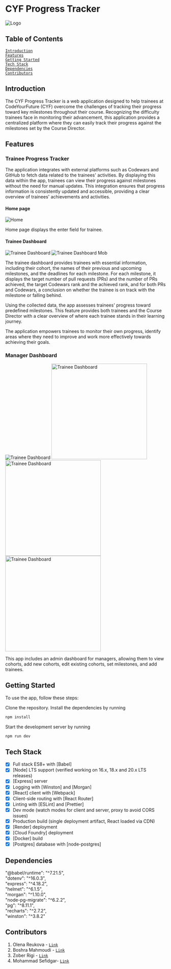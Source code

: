 # CYF Progress Tracker
![Logo](./client/src/assets/images/logo.png)

## Table of Contents
[`Introduction`](#introduction)    
[`Features`](#features)    
[`Getting Started`](#getting-started)    
[`Tech Stack`](#tech-stack)    
[`Dependencies`](#dependencies)    
[`Contributors`](#contributors)    


## Introduction
The CYF Progress Tracker is a web application designed to help trainees at CodeYourFuture (CYF) overcome the challenges of tracking their progress toward key milestones throughout their course. Recognizing the difficulty trainees face in monitoring their advancement, this application provides a centralized platform where they can easily track their progress against the milestones set by the Course Director.

## Features
### Trainee Progress Tracker
The application integrates with external platforms such as Codewars and GitHub to fetch data related to the trainees' activities. By displaying this data within the app, trainees can view their progress against milestones without the need for manual updates. This integration ensures that progress information is consistently updated and accessible, providing a clear overview of trainees' achievements and activities.

#### Home page
<img src="./client/src/assets/images/homepage.png" alt="Home" >

Home page displays the enter field for trainee.

#### Trainee Dashboard
<img src="./client/src/assets/images/dashtr.png" alt="Trainee Dashboard" >
 <img src="./client/src/assets/images/mob%20dashtr.png" alt="Trainee Dashboard Mob" >

The trainee dashboard provides trainees with essential information, including their cohort, the names of their previous and upcoming milestones, and the deadlines for each milestone. For each milestone, it displays the target number of pull requests (PRs) and the number of PRs achieved, the target Codewars rank and the achieved rank, and for both PRs and Codewars, a conclusion on whether the trainee is on track with the milestone or falling behind.

Using the collected data, the app assesses trainees' progress toward predefined milestones. This feature provides both trainees and the Course Director with a clear overview of where each trainee stands in their learning journey.

The application empowers trainees to monitor their own progress, identify areas where they need to improve and work more effectively towards achieving their goals.

### Manager Dashboard
 <img src="./client/src/assets/images/admindash1.png" alt="Trainee Dashboard" width="" heigt="">
<img src="./client/src/assets/images/admindash2.png" alt="Trainee Dashboard" width="300" heigt="300">
 <img src="./client/src/assets/images/admindash3.png" alt="Trainee Dashboard" width="300" heigt="300">
  <img src="./client/src/assets/images/addtrainee.png" alt="Trainee Dashboard" width="300" heigt="300">
  
This app includes an admin dashboard for managers, allowing them to view cohorts, add new cohorts, edit existing cohorts, set milestones, and add trainees.

## Getting Started

To use the app, follow these steps:

Clone the repository.
Install the dependencies by running     
```sh
npm install
```

Start the development server by running    
```sh
npm run dev
```


## Tech Stack
- [x] Full stack ES8+ with [Babel]
- [x] [Node] LTS support (verified working on 16.x, 18.x and 20.x LTS releases)
- [x] [Express] server
- [x] Logging with [Winston] and [Morgan]
- [x] [React] client with [Webpack]
- [x] Client-side routing with [React Router]
- [x] Linting with [ESLint] and [Prettier]
- [x] Dev mode (watch modes for client and server, proxy to avoid CORS issues)
- [x] Production build (single deployment artifact, React loaded via CDN)
- [x] [Render] deployment
- [x] [Cloud Foundry] deployment
- [x] [Docker] build
- [x] [Postgres] database with [node-postgres]

## Dependencies
 "@babel/runtime": "^7.21.5",    
		"dotenv": "^16.0.3",    
		"express": "^4.18.2",    
		"helmet": "^6.1.5",    
		"morgan": "^1.10.0",    
		"node-pg-migrate": "^6.2.2",    
		"pg": "^8.11.1",    
		"recharts": "^2.7.2",    
		"winston": "^3.8.2"    
    
  ## Contributors
1. Olena Reukova - [`Link`](https://github.com/OlenaReukova)
2. Boshra Mahmoudi - [`Link`](https://github.com/BoshraM)
3. Zober Rigi - [`Link`](https://github.com/Zobeir-Rigi)
4. Mohammad Sefidgar- [`Link`](https://github.com/MohammadSefidgar)
      
